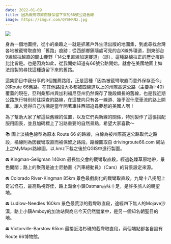 ```yaml
---
date: 2022-01-09
title: 因為截彎取直而被保留下來的66號公路舊線
image: https://imgur.com/QYmHRNz.jpg
---
```

![](https://imgur.com/QYmHRNz.jpg)

身為一個地圖控，從小的樂趣之一就是抓著戶外生活出版的地圖集，到處尋找台灣各地被截彎取直的「舊路」痕跡；從西部鄉鎮隨處可見的台X線外環道，到東部台9線越拉越直的關山鹿野「14公里直線加速賽道」（誤），這種路線拉正的歷史痕跡比比皆是。也是因為如此，從我開始知道有66號公路開始，就會在美國地圖上如法炮製的尋找這種遺留下來的舊路。

這集節目中我分享的3個推薦路段，正是這種「因為被截彎取直而意外保存至今」的Route 66舊路。在其他路段大多都被四線道以上的州際高速公路（主要為I-40）覆蓋的現在，亞利桑那州與加利福尼亞州仍然保存了幾段頗長的舊線，也是我近期公路旅行特別前往探查的路線，在這雙向只有各一線道、幾乎沒什麼車流的路上開車，讓人覺得自己彷彿是當年開著車往西部追尋夢想的美國人啊！

為了幫助大家了解這些舊線的位置，以及它們與新線的關係，特別製作了這張搭配服用圖表，並且加碼標上了沿路重要的自然景點，希望大家喜歡～

📚 圖上淡橘色線型為原本 Route 66 的路線，白線為被州際高速公路取代之路段，橘線則為因截彎取直而被保留之路段。路線圖取自 drivingroute66.com 網站上之MyMaps路線圖，以.kmz下載之後於QGIS中進行製圖。

🚘 Kingman-Seligman 140km
最長無交會的截彎取直段，經過乾燥草原地帶，景色開闊；路上的聚落是迪士尼動畫《汽車總動員》（Cars）的背景設定來源。

🚘 Colorado River-Kingman 85km
景色最戲劇化的截彎取直段，九彎十八拐配上奇岩怪石，最高點視野佳，路上淘金小鎮Oatman古味十足，是許多旅人的朝聖地。

🚘 Ludlow-Needles 160km
景色最荒涼的截彎取直段，途經四下無人的Mojave沙漠，路上小鎮Amboy的加油站與商店今天仍然營業中，是另一個知名朝聖目的地。

🚘 Victorville-Barstow 65km
最接近洛杉磯的截彎取直段，兩個端點都各自設有Route 66博物館。